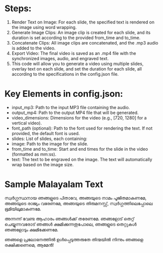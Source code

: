 # Steps:
1. Render Text on Image: For each slide, the specified text is rendered on the image using word wrapping.
2. Generate Image Clips: An image clip is created for each slide, and its duration is set according to the provided from_time and to_time.
3. Concatenate Clips: All image clips are concatenated, and the .mp3 audio is added to the video.
4. Export Video: The final video is saved as an .mp4 file with the synchronized images, audio, and engraved text.
5. This code will allow you to generate a video using multiple slides, overlay text on each slide, and set the duration for each slide, all according to the specifications in the config.json file.

# Key Elements in config.json:
- input_mp3: Path to the input MP3 file containing the audio.
- output_mp4: Path to the output MP4 file that will be generated.
- video_dimensions: Dimensions for the video (e.g., [720, 1280] for a vertical video).
- font_path (optional): Path to the font used for rendering the text. If not provided, the default font is used.
- slides: List of slides, each containing:
- image: Path to the image for the slide.
- from_time and to_time: Start and end times for the slide in the video (formatted as mm:ss).
- text: The text to be engraved on the image. The text will automatically wrap based on the image size.

# Sample Malayalam Text
സ്വർഗ്ഗസ്ഥനായ ഞങ്ങളുടെ പിതാവേ, 
അങ്ങയുടെ നാമം പൂജിതമാകണമേ, 
അങ്ങയുടെ രാജ്യം വരേണമേ,
അങ്ങയുടെ തിരുമനസ്സ്, സ്വർഗ്ഗത്തിലെപ്പോലെ ഭൂമിയിലുമാകണമേ. 

അന്നന്ന് വേണ്ട ആഹാരം ഞങ്ങൾക്ക് തരേണമേ.
ഞങ്ങളോട് തെറ്റ് ചെയ്യുന്നവരോട് ഞങ്ങൾ ക്ഷമിക്കുന്നതുപോലെ,
ഞങ്ങളുടെ തെറ്റുകൾ ഞങ്ങളോടും ക്ഷമിക്കേണമേ.
 
ഞങ്ങളെ പ്രലോഭനത്തിൽ ഉൾപ്പെടുത്തരുതേ
തിന്മയിൽ നിന്നും ഞങ്ങളെ രക്ഷിക്കണെമെ, ആമേൻ!

